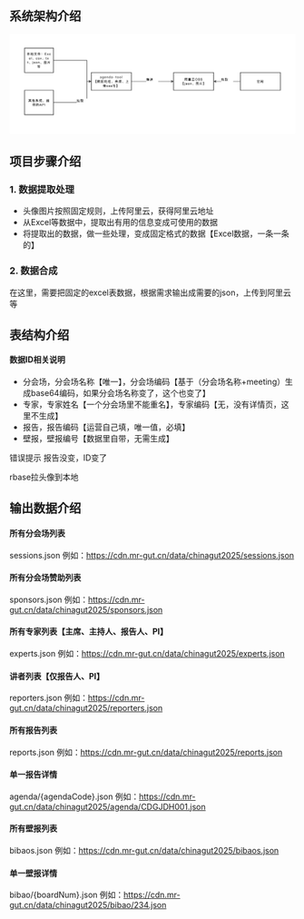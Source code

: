 ## 系统架构介绍
![Agenda Tool 架构图](./public/images/agenda-tool.png)

## 项目步骤介绍

### 1. 数据提取处理
- 头像图片按照固定规则，上传阿里云，获得阿里云地址
- 从Excel等数据中，提取出有用的信息变成可使用的数据
- 将提取出的数据，做一些处理，变成固定格式的数据【Excel数据，一条一条的】

### 2. 数据合成
在这里，需要把固定的excel表数据，根据需求输出成需要的json，上传到阿里云等

## 表结构介绍

#### 数据ID相关说明
- 分会场，分会场名称【唯一】，分会场编码【基于（分会场名称+meeting）生成base64编码，如果分会场名称变了，这个也变了】
- 专家，专家姓名【一个分会场里不能重名】，专家编码【无，没有详情页，这里不生成】
- 报告，报告编码【运营自己填，唯一值，必填】
- 壁报，壁报编号【数据里自带，无需生成】


错误提示
报告没变，ID变了


rbase拉头像到本地

## 输出数据介绍
#### 所有分会场列表
sessions.json
例如：https://cdn.mr-gut.cn/data/chinagut2025/sessions.json

#### 所有分会场赞助列表
sponsors.json
例如：https://cdn.mr-gut.cn/data/chinagut2025/sponsors.json

#### 所有专家列表【主席、主持人、报告人、PI】
experts.json
例如：https://cdn.mr-gut.cn/data/chinagut2025/experts.json

#### 讲者列表【仅报告人、PI】
reporters.json
例如：https://cdn.mr-gut.cn/data/chinagut2025/reporters.json

#### 所有报告列表
reports.json
例如：https://cdn.mr-gut.cn/data/chinagut2025/reports.json

#### 单一报告详情
agenda/{agendaCode}.json
例如：https://cdn.mr-gut.cn/data/chinagut2025/agenda/CDGJDH001.json

#### 所有壁报列表
bibaos.json
例如：https://cdn.mr-gut.cn/data/chinagut2025/bibaos.json

#### 单一壁报详情
bibao/{boardNum}.json
例如：https://cdn.mr-gut.cn/data/chinagut2025/bibao/234.json